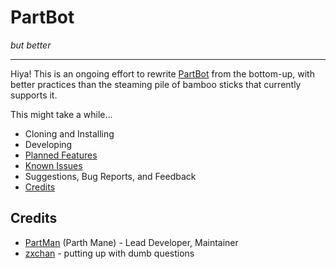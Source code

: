 # PartBot
*but better*

---
Hiya! This is an ongoing effort to rewrite [PartBot](https://github.com/PartMan7/PartBot) from the bottom-up, with
better practices than the steaming pile of bamboo sticks that currently supports it.

This might take a while...

* Cloning and Installing
* Developing 
* [Planned Features](https://github.com/PartMan7/PartBotter/labels/enhancement)
* [Known Issues](https://github.com/PartMan7/PartBotter/labels/bug)
* Suggestions, Bug Reports, and Feedback
* [Credits](#Credits)

## Credits
* [PartMan](https://github.com/PartMan7) (Parth Mane) - Lead Developer, Maintainer
* [zxchan](https://github.com/singiamtel) - putting up with dumb questions
